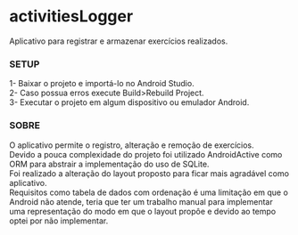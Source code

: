 # activitiesLogger
Aplicativo para registrar e armazenar exercícios realizados.

<h3>SETUP</h3>
1- Baixar o projeto e importá-lo no Android Studio.</br>
2- Caso possua erros execute Build>Rebuild Project.</br>
3- Executar o projeto em algum dispositivo ou emulador Android.</br>

<h3>SOBRE</h3>
O aplicativo permite o registro, alteração e remoção de exercícios.</br>
Devido a pouca complexidade do projeto foi utilizado AndroidActive como ORM para abstrair a implementação do uso de SQLite.</br>
Foi realizado a  alteração do layout proposto para ficar mais agradável como aplicativo.</br>
Requisitos como tabela de dados com ordenação é uma limitação em que o Android não atende, teria que ter um trabalho manual para implementar uma representação do modo em que o layout propôe e devido ao tempo optei por não implementar.
